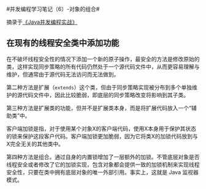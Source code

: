 #并发编程学习笔记（6）-对象的组合#

摘录于[《Java并发编程实战》](http://book.douban.com/subject/10484692/)

## 在现有的线程安全类中添加功能 ##

在不破坏线程安全性的情况下添加一个新的原子操作，最安全的方法是修改原始的类，这样实现同步策略的所有代码仍然处于一个源代码文件中，从而更容易理解与维护，但通常由于源代码无法访问而无法做到。

第二种方法是扩展（`extends`）这个类，但由于同步策略实现被分布到多个单独维护的源代码文件中，因此比较脆弱，即底层的同步策略改变将影响到其子类。

第三种方法是扩展类的功能，但并不是扩展类本身，而是将扩展代码放入一个“辅助类”中。

客户端加锁是指，对于使用某个对象X的客户端代码，使用X本身用于保护其状态的锁来保护这段客户代码。客户端加锁更加脆弱，因为它将类X的加锁代码放到与X完全无关的其他类中。

第四种方法是组合。通过自身的内置锁增加了一层额外的加锁。不管底层对象是否线程安全或者修改了它的加锁实现，包含对象都会提供一致的加锁机制来实现线程安全性，只要在类中拥有底层对象的唯一外部引用。事实上，这就是 Java 监视器模式。